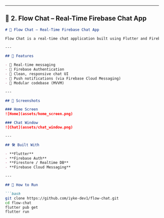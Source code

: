 
---

## 📌 2. Flow Chat – Real-Time Firebase Chat App

```markdown
# 💬 Flow Chat – Real-Time Firebase Chat App

Flow Chat is a real-time chat application built using Flutter and Firebase. It supports seamless user messaging, clean UI design, and instant updates using Firebase Realtime Database or Firestore.

---

## 🚀 Features

- 🔄 Real-time messaging
- 🔐 Firebase Authentication
- 💬 Clean, responsive chat UI
- 🔔 Push notifications (via Firebase Cloud Messaging)
- 🧩 Modular codebase (MVVM)

---

## 📸 Screenshots

### Home Screen  
![Home](assets/home_screen.png)

### Chat Window  
![Chat](assets/chat_window.png)

---

## 🛠️ Built With

- **Flutter**
- **Firebase Auth**
- **Firestore / Realtime DB**
- **Firebase Cloud Messaging**

---

## 🧪 How to Run

```bash
git clone https://github.com/iyke-dev1/flow-chat.git
cd flow-chat
flutter pub get
flutter run
